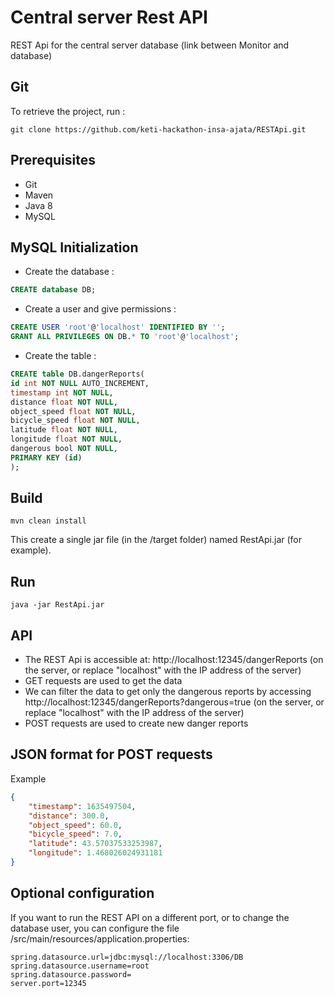 # Central server Rest API

REST Api for the central server database (link between Monitor and database)

## Git
To retrieve the project, run :
```
git clone https://github.com/keti-hackathon-insa-ajata/RESTApi.git
```

## Prerequisites 
  * Git
  * Maven
  * Java 8
  * MySQL

## MySQL Initialization

- Create the database :
```sql
CREATE database DB;
```

- Create a user and give permissions : 
```sql
CREATE USER 'root'@'localhost' IDENTIFIED BY '';
GRANT ALL PRIVILEGES ON DB.* TO 'root'@'localhost';
```

- Create the table :
```sql
CREATE table DB.dangerReports(
id int NOT NULL AUTO_INCREMENT,
timestamp int NOT NULL,
distance float NOT NULL,
object_speed float NOT NULL,
bicycle_speed float NOT NULL,
latitude float NOT NULL,
longitude float NOT NULL,
dangerous bool NOT NULL,
PRIMARY KEY (id)
);
```

## Build
```
mvn clean install
```
This create a single jar file (in the /target folder) named RestApi.jar (for example).

## Run
```
java -jar RestApi.jar
```

## API
  * The REST Api is accessible at: http://localhost:12345/dangerReports (on the server, or replace "localhost" with the IP address of the server)
  * GET requests are used to get the data
  * We can filter the data to get only the dangerous reports by accessing http://localhost:12345/dangerReports?dangerous=true (on the server, or replace "localhost" with the IP address of the server)
  * POST requests are used to create new danger reports

## JSON format for POST requests
Example
```json
{
    "timestamp": 1635497504,
    "distance": 300.0,
    "object_speed": 60.0,
    "bicycle_speed": 7.0,
    "latitude": 43.57037533253987,
    "longitude": 1.468026024931181
}
```

## Optional configuration
If you want to run the REST API on a different port, or to change the database user, you can configure the file /src/main/resources/application.properties: 
```properties
spring.datasource.url=jdbc:mysql://localhost:3306/DB
spring.datasource.username=root
spring.datasource.password=
server.port=12345
```
